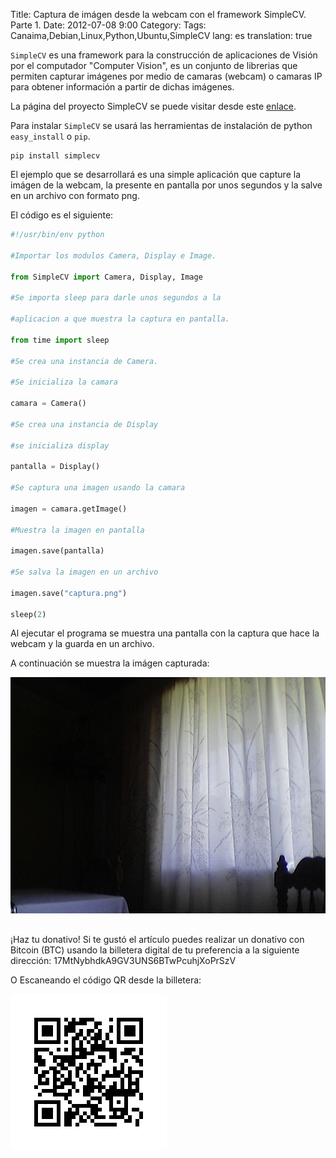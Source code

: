 Title: Captura de imágen desde la webcam con el framework SimpleCV. Parte 1.
Date: 2012-07-08 9:00
Category: 
Tags: Canaima,Debian,Linux,Python,Ubuntu,SimpleCV
lang: es
translation: true

`SimpleCV` es una framework para la construcción de aplicaciones de Visión por el computador "Computer Vision", es un conjunto de librerias que permiten capturar imágenes por medio de camaras (webcam) o camaras IP para obtener información a partir de dichas imágenes.

La página del proyecto SimpleCV se puede visitar desde este [enlace](http://www.simplecv.org/).

Para instalar `SimpleCV` se usará las herramientas de instalación de python `easy_install` o `pip`.
```
pip install simplecv
```
El ejemplo que se desarrollará es una simple aplicación que capture la imágen de la webcam, la presente en pantalla por unos segundos y la salve en un archivo con formato png.

El código es el siguiente:
```python
#!/usr/bin/env python

#Importar los modulos Camera, Display e Image.

from SimpleCV import Camera, Display, Image

#Se importa sleep para darle unos segundos a la 

#aplicacion a que muestra la captura en pantalla.

from time import sleep

#Se crea una instancia de Camera.

#Se inicializa la camara

camara = Camera()

#Se crea una instancia de Display

#se inicializa display

pantalla = Display()

#Se captura una imagen usando la camara

imagen = camara.getImage()

#Muestra la imagen en pantalla

imagen.save(pantalla)

#Se salva la imagen en un archivo

imagen.save("captura.png")

sleep(2)
```
Al ejecutar el programa se muestra una pantalla con la captura que hace la webcam y la guarda en un archivo.  

A continuación se muestra la imágen capturada:  

![](./images/capturadeimagendesdelawebcamconelframeworksimplecv1-1.png) 


##  ##
¡Haz tu donativo!
Si te gustó el artículo puedes realizar un donativo con Bitcoin (BTC)
usando la billetera digital de tu preferencia a la siguiente
dirección: 17MtNybhdkA9GV3UNS6BTwPcuhjXoPrSzV

O Escaneando el código QR desde la billetera:

![17MtNybhdkA9GV3UNS6BTwPcuhjXoPrSzV](./images/17MtNybhdkA9GV3UNS6BTwPcuhjXoPrSzV.png)